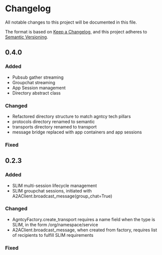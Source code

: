 # Changelog

All notable changes to this project will be documented in this file.

The format is based on [Keep a Changelog](https://keepachangelog.com/en/1.1.0/),
and this project adheres to [Semantic Versioning](https://semver.org/spec/v2.0.0.html).

## 0.4.0

### Added
* Pubsub gather streaming
* Groupchat streaming
* App Session management
* Directory abstract class

### Changed
* Refactored directory structure to match agntcy tech pillars
* protocols directory renamed to semantic
* transports directory renamed to transport
* message bridge replaced with app containers and app sessions


### Fixed

## 0.2.3

### Added
- SLIM multi-session lifecycle management
- SLIM groupchat sessions, initiated with A2AClient.broadcast_message(group_chat=True)

### Changed
- AgntcyFactory.create_transport requires a name field when the type is SLIM, in the form /org/namespace/service
- A2AClient.broadcast_message, when created from factory, requires list of recipients to fulfill SLIM requirements

### Fixed
